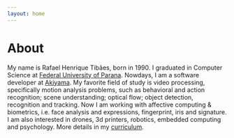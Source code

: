 ```yaml
---
layout: home
---
```

# About

My name is Rafael Henrique Tibães, born in 1990. I graduated in Computer Science at [Federal University of Parana](http://www.inf.ufpr.br). Nowdays, I am a software developer at [Akiyama](http://www.akiyama.com.br).  My favorite field of study is video processing, specifically motion analysis problems, such as behavioral and action recognition; scene understanding; optical flow; object detection, recognition and tracking. Now I am working with affective computing & biometrics, i.e. face analysis and expressions, fingerprint, iris and signature. I am also interested in drones, 3d printers, robotics, embedded computing and psychology. More details in my [curriculum](http://fael.nl/cv.pdf).
